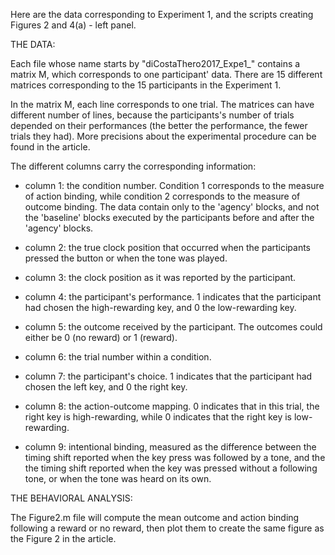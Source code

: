 Here are the data corresponding to Experiment 1, and the scripts creating Figures 2 and 4(a) - left panel.

THE DATA:

Each file whose name starts by "diCostaThero2017_Expe1_" contains a matrix M, which corresponds to one participant' data. There are 15 different matrices corresponding to the 15 participants in the Experiment 1.

In the matrix M, each line corresponds to one trial. The matrices can have different number of lines, because the participants's number of trials depended on their performances (the better the performance, the fewer trials they had). More precisions about the experimental procedure can be found in the article.

The different columns carry the corresponding information:

- column 1: the condition number. Condition 1 corresponds to the measure of action binding, while condition 2 corresponds to the measure of outcome binding. The data contain only to the 'agency' blocks, and not the 'baseline' blocks executed by the participants before and after the 'agency' blocks.

- column 2: the true clock position that occurred when the participants pressed the button or when the tone was played.

- column 3: the clock position as it was reported by the participant.

- column 4: the participant's performance. 1 indicates that the participant had chosen the high-rewarding key, and 0 the low-rewarding key.

- column 5: the outcome received by the participant. The outcomes could either be 0 (no reward) or 1 (reward).

- column 6: the trial number within a condition.

- column 7: the participant's choice. 1 indicates that the participant had chosen the left key, and 0 the right key.

- column 8: the action-outcome mapping. 0 indicates that in this trial, the right key is high-rewarding, while 0 indicates that the right key is low-rewarding.

- column 9: intentional binding, measured as the difference between the timing shift reported when the key press was followed by a tone, and the the timing shift reported when the key was pressed without a following tone, or when the tone was heard on its own.

THE BEHAVIORAL ANALYSIS:

The Figure2.m file will compute the mean outcome and action binding following a reward or no reward, then plot them to create the same figure as the Figure 2 in the article.